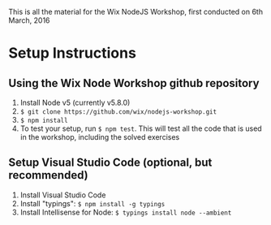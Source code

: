This is all the material for the Wix NodeJS Workshop, 
first conducted on 6th March, 2016

# Setup Instructions
## Using the Wix Node Workshop github repository
1. Install Node v5 (currently v5.8.0)
1. `$ git clone https://github.com/wix/nodejs-workshop.git`
1. `$ npm install`
1. To test your setup, run `$ npm test`. This will test all the code
   that is used in the workshop, including the solved exercises

## Setup Visual Studio Code (optional, but recommended)
1. Install Visual Studio Code
1. Install "typings": `$ npm install -g typings`
1. Install Intellisense for Node: `$ typings install node --ambient`
